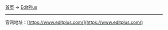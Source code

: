 
[首页](/software) -> [EditPlus](/software/editplus)

---

官网地址：[https://www.editplus.com/](https://www.editplus.com/)
